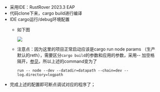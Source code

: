 - 采用IDE：RustRover 2023.3 EAP
- 代码clone下来，cargo build进行编译
- IDE cargo运行/debug环境配置
    - 如下图

      ![](./images/debug配置截图.png)
    - 注意点：因为这里的项目正常启动应该是cargo run node params （生产默认的reth），需要区分`cargo build`的参数和应用的参数，采用-- 加空格隔开，[参见](https://www.jetbrains.com/help/rust/cargo-debug-configuration-settings.html#command)，所以上述的command变为了

      `run -- node --dev --datadir=datapath --chain=dev --log.directory=logpath`
- 完成上述的配置即可断点调试对应的程序了；